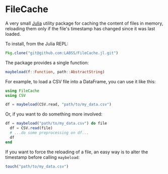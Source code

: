 # FileCache

A very small [Julia](https://julialang.org/) utility package for caching the content of files in memory, reloading them only if the file's timestamp has changed since it was last loaded.

To install, from the Julia REPL:

```julia
Pkg.clone("git@github.com:LABSS/FileCache.jl.git")
```

The package provides a single function:

```julia
maybeload(f::Function, path::AbstractString)
```

For example, to load a CSV file into a DataFrame, you can use it like this:

```julia
using FileCache
using CSV

df = maybeload(CSV.read, "path/to/my_data.csv")
```

Or, if you want to do something more involved:

```julia
df = maybeload("path/to/my_data.csv") do file
  df = CSV.read(file)
  # ...do some preprocessing on df...
  df
end
```

If you want to force the reloading of a file, an easy way is to alter the timestamp before calling `maybeload`:

```julia
touch("path/to/my_data.csv")
```

